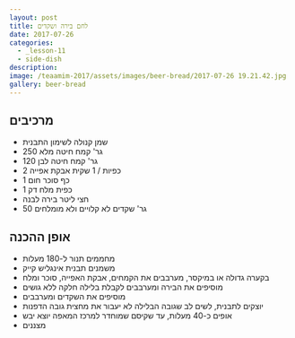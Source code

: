 ```yaml
---
layout: post
title: לחם בירה ושקדים
date: 2017-07-26
categories:
  - _lesson-11
  - side-dish
description: 
image: /teaamim-2017/assets/images/beer-bread/2017-07-26 19.21.42.jpg
gallery: beer-bread
---
```


## מרכיבים

- שמן קנולה לשימון התבנית
- 250 גר' קמח חיטה מלא
- 120 גר' קמח חיטה לבן
- 2 כפיות / 1 שקית אבקת אפייה
- 1 כף סוכר חום
- 1 כפית מלח דק
- חצי ליטר בירה לבנה
- 50 גר' שקדים לא קלויים ולא מומלחים

## אופן ההכנה

- מחממים תנור ל-180 מעלות
- משמנים תבנית אינגליש קייק
- בקערה גדולה או במיקסר, מערבבים את הקמחים, אבקת האפייה, סוכר ומלח
- מוסיפים את הבירה ומערבבים לקבלת בלילה חלקה ללא גושים
- מוסיפים את השקדים ומערבבים
- יוצקים לתבנית, לשים לב שגובה הבלילה לא יעבור את מחצית גובה הדפנות
- אופים כ-40 מעלות, עד שקיסם שמוחדר למרכז המאפה יוצא יבש
- מצננים
